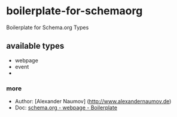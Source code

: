 # boilerplate-for-schemaorg
Boilerplate for Schema.org Types

## available types

- webpage
- event
- 
### more
- Author: [Alexander Naumov] (http://www.alexandernaumov.de)
- Doc: [schema.org - webpage - Boilerplate](http://www.alexandernaumov.de/blog/schema-org-webpage-beispiel)
